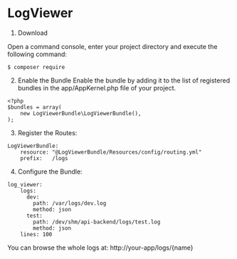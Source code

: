 LogViewer
========

1. Download

Open a command console, enter your project directory and execute the following command:
```
$ composer require
```

2. Enable the Bundle
Enable the bundle by adding it to the list of registered bundles in the app/AppKernel.php file of your project.

```
<?php
$bundles = array(
    new LogViewerBundle\LogViewerBundle(),
);
```

3. Register the Routes:
```
LogViewerBundle:
    resource: "@LogViewerBundle/Resources/config/routing.yml"
    prefix:   /logs
```

4. Configure the Bundle:
```
log_viewer:
    logs:
      dev:
        path: /var/logs/dev.log
        method: json
      test:
        path: /dev/shm/api-backend/logs/test.log
        method: json
    lines: 100
```


You can browse the whole logs at: http://your-app/logs/{name}